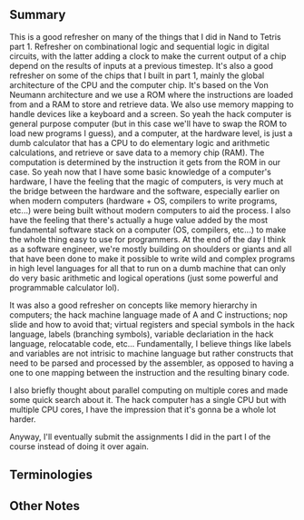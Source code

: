## Summary

This is a good refresher on many of the things that I did in Nand to Tetris part 1. 
Refresher on combinational logic and sequential logic in digital circuits, with the latter adding a clock to make the current output of a chip depend on the results of inputs at a previous timestep. It's also a good refresher on some of the chips that I built in part 1, mainly the global architecture of the CPU and the computer chip.
It's based on the Von Neumann architecture and we use a ROM where the instructions are loaded from and a RAM to store and retrieve data. We also use memory mapping to handle devices like a keyboard and a screen. So yeah the hack computer is general purpose computer (but in this case we'll have to swap the ROM to load new programs I guess), and a computer, at the hardware level, is just a dumb calculator that has a CPU to do elementary logic and arithmetic calculations, and retrieve or save data to a memory chip (RAM). The computation is determined by the instruction it gets from the ROM in our case. So yeah now that I have some basic knowledge of a computer's hardware, I have the feeling that the magic of computers, is very much at the bridge between the hardware and the software, especially earlier on when modern computers (hardware + OS, compilers to write programs, etc...) were being built without modern computers to aid the process. I also have the feeling that there's actually a huge value added by the most fundamental software stack on a computer (OS, compilers, etc...) to make the whole thing easy to use for programmers. At the end of the day I think as a software engineer, we're mostly building on shoulders or giants and all that have been done to make it possible to write wild and complex programs in high level languages for all that to run on a dumb machine that can only do very basic arithmetic and logical operations (just some powerful and programmable calculator lol). 

It was also a good refresher on concepts like memory hierarchy in computers; the hack machine language made of A and C instructions; nop slide and how to avoid that; virtual registers and special symbols in the hack language, labels (branching symbols), variable declariation in the hack language, relocatable code, etc...
Fundamentally, I believe things like labels and variables are not intrisic to machine language but rather constructs that need to be parsed and processed by the assembler, as opposed to having a one to one  mapping between the instruction and the resulting binary code.

I also briefly thought about parallel computing on multiple cores and made some quick search about it. The hack computer has a single CPU but with multiple CPU cores, I have the impression that it's gonna be a whole lot harder.

Anyway, I'll eventually submit the assignments I did in the part I of the course instead of doing it over again. 


## Terminologies


## Other Notes

